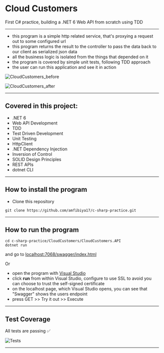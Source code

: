 Cloud Customers
==============

First C# practice, building a .NET 6 Web API from scratch using TDD


---

- this program is a simple http related service, that's proxying a request out to some configured url
- this program returns the result to the controller to pass the data back to our client as serialized json data
- all the business logic is isolated from the things that depended on it
- the program is covered by simple unit tests, following TDD approach
- the user can run this application and see it in action

![CloudCustomers_before](https://i.postimg.cc/ZR1Dsdmj/Screenshot-2022-07-24-at-19-33-13.png)

![CloudCustomers_after](https://i.postimg.cc/MH7ts3dK/Screenshot-2022-07-24-at-19-32-52.png)

---

## Covered in this project:

- .NET 6
- Web API Development
- TDD
- Test Driven Development
- Unit Testing
- HttpClient
- .NET Dependency Injection
- Inversion of Control
- SOLID Design Principles
- REST APIs
- dotnet CLI

---

## How to install the program

- Clone this repository 
```
git clone https://github.com/amfibiya17/c-sharp-practice.git
```

---

## How to run the program

```
cd c-sharp-practice/CloudCustomers/CloudCustomers.API
dotnet run
```
and go to [localhost:7068/swagger/index.html]()

Or

- open the program with [Visual Studio](https://visualstudio.microsoft.com/downloads/)
- click **run** from within Visual Studio, configure to use SSL to avoid you can choose to trust the self-signed certificate
- on the localhost page, which Visual Studio opens, you can see that "Swagger" shows the users endpoint
- press GET >> Try it out >> Execute

---

## Test Coverage

All tests are passing ✅ 

![Tests](https://i.postimg.cc/CK4hgw5j/Screenshot-2022-07-24-at-19-42-17.png)

---
